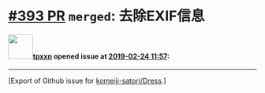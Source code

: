 # [\#393 PR](https://github.com/komeiji-satori/Dress/pull/393) `merged`: 去除EXIF信息

#### <img src="https://avatars.githubusercontent.com/u/10829204?u=e68003491e7a081e64e4a49b6b00bf7cbce2a98d&v=4" width="50">[tpxxn](https://github.com/tpxxn) opened issue at [2019-02-24 11:57](https://github.com/komeiji-satori/Dress/pull/393):






-------------------------------------------------------------------------------



[Export of Github issue for [komeiji-satori/Dress](https://github.com/komeiji-satori/Dress).]

